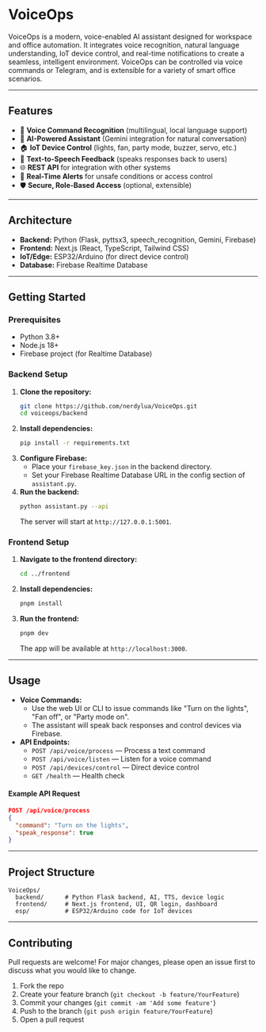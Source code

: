 # VoiceOps

VoiceOps is a modern, voice-enabled AI assistant designed for workspace and office automation. It integrates voice recognition, natural language understanding, IoT device control, and real-time notifications to create a seamless, intelligent environment. VoiceOps can be controlled via voice commands or Telegram, and is extensible for a variety of smart office scenarios.

---

## Features
- 🎤 **Voice Command Recognition** (multilingual, local language support)
- 🤖 **AI-Powered Assistant** (Gemini integration for natural conversation)
- 🏠 **IoT Device Control** (lights, fan, party mode, buzzer, servo, etc.)
- 📢 **Text-to-Speech Feedback** (speaks responses back to users)
- 🌐 **REST API** for integration with other systems
- 🔔 **Real-Time Alerts** for unsafe conditions or access control
- 🛡️ **Secure, Role-Based Access** (optional, extensible)

---

## Architecture
- **Backend:** Python (Flask, pyttsx3, speech_recognition, Gemini, Firebase)
- **Frontend:** Next.js (React, TypeScript, Tailwind CSS)
- **IoT/Edge:** ESP32/Arduino (for direct device control)
- **Database:** Firebase Realtime Database

---

## Getting Started

### Prerequisites
- Python 3.8+
- Node.js 18+
- Firebase project (for Realtime Database)

### Backend Setup
1. **Clone the repository:**
   ```bash
   git clone https://github.com/nerdylua/VoiceOps.git
   cd voiceops/backend
   ```
2. **Install dependencies:**
   ```bash
   pip install -r requirements.txt
   ```
3. **Configure Firebase:**
   - Place your `firebase_key.json` in the backend directory.
   - Set your Firebase Realtime Database URL in the config section of `assistant.py`.
4. **Run the backend:**
   ```bash
   python assistant.py --api
   ```
   The server will start at `http://127.0.0.1:5001`.

### Frontend Setup
1. **Navigate to the frontend directory:**
   ```bash
   cd ../frontend
   ```
2. **Install dependencies:**
   ```bash
   pnpm install
   ```
3. **Run the frontend:**
   ```bash
   pnpm dev
   ```
   The app will be available at `http://localhost:3000`.

---

## Usage
- **Voice Commands:**
  - Use the web UI or CLI to issue commands like "Turn on the lights", "Fan off", or "Party mode on".
  - The assistant will speak back responses and control devices via Firebase.
- **API Endpoints:**
  - `POST /api/voice/process` — Process a text command
  - `POST /api/voice/listen` — Listen for a voice command
  - `POST /api/devices/control` — Direct device control
  - `GET /health` — Health check

#### Example API Request
```json
POST /api/voice/process
{
  "command": "Turn on the lights",
  "speak_response": true
}
```

---

## Project Structure
```
VoiceOps/
  backend/      # Python Flask backend, AI, TTS, device logic
  frontend/     # Next.js frontend, UI, QR login, dashboard
  esp/          # ESP32/Arduino code for IoT devices
```

---

## Contributing
Pull requests are welcome! For major changes, please open an issue first to discuss what you would like to change.

1. Fork the repo
2. Create your feature branch (`git checkout -b feature/YourFeature`)
3. Commit your changes (`git commit -am 'Add some feature'`)
4. Push to the branch (`git push origin feature/YourFeature`)
5. Open a pull request


